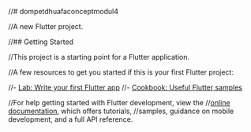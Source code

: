 //# dompetdhuafaconceptmodul4

//A new Flutter project.

//## Getting Started

//This project is a starting point for a Flutter application.

//A few resources to get you started if this is your first Flutter project:

//- [Lab: Write your first Flutter app](https://docs.flutter.dev/get-started/codelab)
//- [Cookbook: Useful Flutter samples](https://docs.flutter.dev/cookbook)

//For help getting started with Flutter development, view the
//[online documentation](https://docs.flutter.dev/), which offers tutorials,
//samples, guidance on mobile development, and a full API reference.
